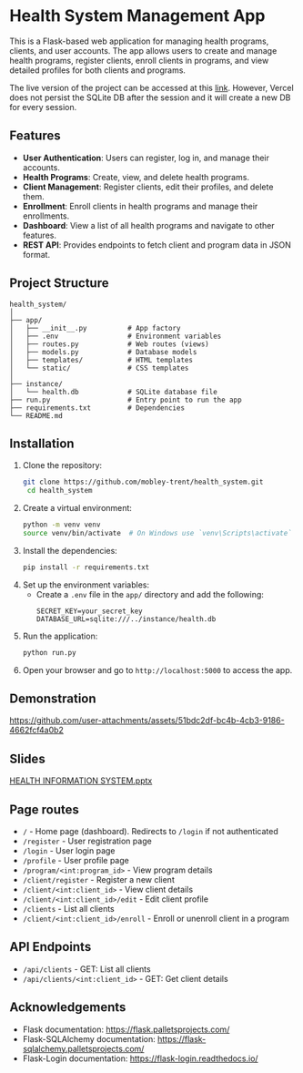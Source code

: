 # Health System Management App

This is a Flask-based web application for managing health programs, clients, and user accounts. The app allows users to create and manage health programs, register clients, enroll clients in programs, and view detailed profiles for both clients and programs.

The live version of the project can be accessed at this [link](https://health-system-sigma.vercel.app/). However, Vercel does not persist the SQLite DB after the session and it will create a new DB for every session.

## Features

- **User Authentication**: Users can register, log in, and manage their accounts.
- **Health Programs**: Create, view, and delete health programs.
- **Client Management**: Register clients, edit their profiles, and delete them.
- **Enrollment**: Enroll clients in health programs and manage their enrollments.
- **Dashboard**: View a list of all health programs and navigate to other features.
- **REST API**: Provides endpoints to fetch client and program data in JSON format.

## Project Structure
```
health_system/
│
├── app/
│   ├── __init__.py          # App factory
│   ├── .env                 # Environment variables
│   ├── routes.py            # Web routes (views)
│   ├── models.py            # Database models
│   ├── templates/           # HTML templates
│   └── static/              # CSS templates
│
├── instance/
│   └── health.db            # SQLite database file
├── run.py                   # Entry point to run the app
├── requirements.txt         # Dependencies
└── README.md
```

## Installation
1. Clone the repository:
   ```bash
   git clone https://github.com/mobley-trent/health_system.git
    cd health_system
    ```
2. Create a virtual environment:
    ```bash
    python -m venv venv
    source venv/bin/activate  # On Windows use `venv\Scripts\activate`
    ```
3. Install the dependencies:
    ```bash
    pip install -r requirements.txt
    ```
4. Set up the environment variables:
    - Create a `.env` file in the `app/` directory and add the following:
      ```
      SECRET_KEY=your_secret_key
      DATABASE_URL=sqlite:///../instance/health.db
      ```
5. Run the application:
    ```bash
    python run.py
    ```
6. Open your browser and go to `http://localhost:5000` to access the app.

## Demonstration

https://github.com/user-attachments/assets/51bdc2df-bc4b-4cb3-9186-4662fcf4a0b2

## Slides

[HEALTH INFORMATION SYSTEM.pptx](https://github.com/user-attachments/files/19928696/HEALTH.INFORMATION.SYSTEM.pptx)


## Page routes
- `/` - Home page (dashboard). Redirects to `/login` if not authenticated
- `/register` - User registration page
- `/login` - User login page
- `/profile` - User profile page
- `/program/<int:program_id>` - View program details
- `/client/register` - Register a new client
- `/client/<int:client_id>` - View client details
- `/client/<int:client_id>/edit` - Edit client profile
- `/clients` - List all clients
- `/client/<int:client_id>/enroll` - Enroll or unenroll client in a program

## API Endpoints
- `/api/clients` - GET: List all clients
- `/api/clients/<int:client_id>` - GET: Get client details

## Acknowledgements
- Flask documentation: https://flask.palletsprojects.com/
- Flask-SQLAlchemy documentation: https://flask-sqlalchemy.palletsprojects.com/
- Flask-Login documentation: https://flask-login.readthedocs.io/
